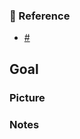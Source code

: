 ### :pushpin: Reference

- [#](https://jira.tid.es/browse/LAM-)

## Goal

<!-- _Describe the changes in detail and why you opted for this solution_ -->

### Picture

<!-- _Screenshots, images and videos showcasing the new feature_ -->

### Notes

<!-- _Additional notes for reviewers, point them to the sections you want them to review more carefully, questions you may have, provide a description of the implementation_ -->
